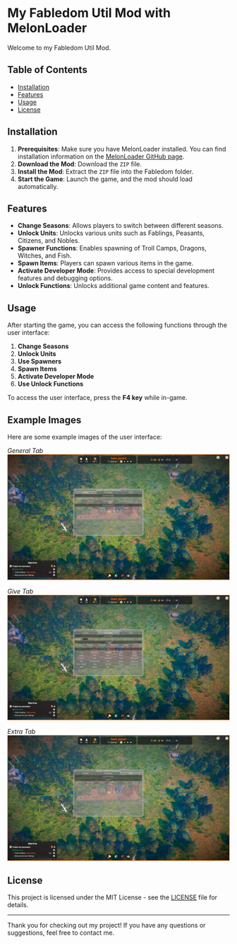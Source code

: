 # My Fabledom Util Mod with MelonLoader

Welcome to my Fabledom Util Mod.

## Table of Contents

- [Installation](#installation)
- [Features](#features)
- [Usage](#usage)
- [License](#license)

## Installation

1. **Prerequisites**: Make sure you have MelonLoader installed. You can find installation information on the [MelonLoader GitHub page](https://github.com/LavaGang/MelonLoader).
2. **Download the Mod**: Download the `ZIP` file.
3. **Install the Mod**: Extract the `ZIP` file into the Fabledom folder.
4. **Start the Game**: Launch the game, and the mod should load automatically.

## Features

- **Change Seasons**: Allows players to switch between different seasons.
- **Unlock Units**: Unlocks various units such as Fablings, Peasants, Citizens, and Nobles.
- **Spawner Functions**: Enables spawning of Troll Camps, Dragons, Witches, and Fish.
- **Spawn Items**: Players can spawn various items in the game.
- **Activate Developer Mode**: Provides access to special development features and debugging options.
- **Unlock Functions**: Unlocks additional game content and features.

## Usage

After starting the game, you can access the following functions through the user interface:

1. **Change Seasons**
2. **Unlock Units**
3. **Use Spawners**
4. **Spawn Items**
5. **Activate Developer Mode**
6. **Use Unlock Functions**

To access the user interface, press the **F4 key** while in-game.

## Example Images

Here are some example images of the user interface:

*General Tab*
![Example Image 1](images/general_tab.jpg)

*Give Tab*
![Example Image 2](images/give_tab.jpg)

*Extra Tab*
![Example Image 3](images/extra_tab.jpg)

## License

This project is licensed under the MIT License - see the [LICENSE](LICENSE) file for details.

---

Thank you for checking out my project! If you have any questions or suggestions, feel free to contact me.
